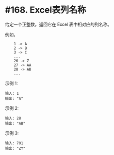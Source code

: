 # #168. Excel表列名称

给定一个正整数，返回它在 Excel 表中相对应的列名称。

例如，
```
    1 -> A
    2 -> B
    3 -> C
    ...
    26 -> Z
    27 -> AA
    28 -> AB 
    ...
```

示例 1:
```
输入: 1
输出: "A"
```

示例 2:
```
输入: 28
输出: "AB"
```

示例 3:
```
输入: 701
输出: "ZY"
```
